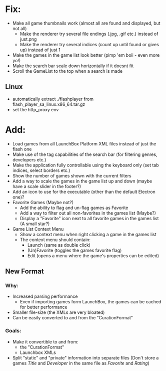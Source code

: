 # Fix:
* Make all game thumbnails work (almost all are found and displayed, but not all)
  - Make the renderer try several file endings (.jpg, .gif etc.) instead of just.png
  - Make the renderer try several indices (count up until found or gives up) instead of just 1
* Make the games in the game list look better (pimp 'em boii - even more yo!)
* Make the search bar scale down horizontally if it doesnt fit
* Scroll the GameList to the top when a search is made

## Linux

* automatically extract ./flashplayer from flash_player_sa_linux.x86_64.tar.gz
* set the http_proxy env

# Add:

* Load games from all LaunchBox Platform XML files instead of just the flash one
* Make use of the tag capabilities of the search bar (for filtering genres, developers etc.)
* Make the application fully controllable using the keyboard only (set tab indices, select borders etc.)
* Show the number of games shown with the current filters
* Add a way to scale the games in the game list up and down (maybe have a scale slider in the footer?)
* Add an icon to use for the executable (other than the default Electron one)?
* Favorite Games (Maybe not?)
  - Add the ability to flag and un-flag games as Favorite
  - Add a way to filter out all non-favorites in the games list (Maybe?)
  - Display a "Favorite" icon next to all favorite games in the games list (A small star?)
* Game List Context Menu
  - Show a context menu when right clicking a game in the games list
  - The context menu should contain:
    * Launch (same as double click)
    * (Un)Favorite (toggles the games favorite flag)
    * Edit (opens a menu where the game's properties can be edited)

## New Format
### Why:
* Increased parsing performance
  - Even if importing games form LaunchBox, the games can be cached for better performance
* Smaller file-size (the XMLs are very bloated)
* Can be easily converted to and from the "CurationFormat"
### Goals:
* Make it convertible to and from:
  - the "CurationFormat"
  - Launchbox XMLs
* Split "static" and "private" information into separate files (Don't store a games _Title_ and _Developer_ in the same file as _Favorite_ and _Rating_)

